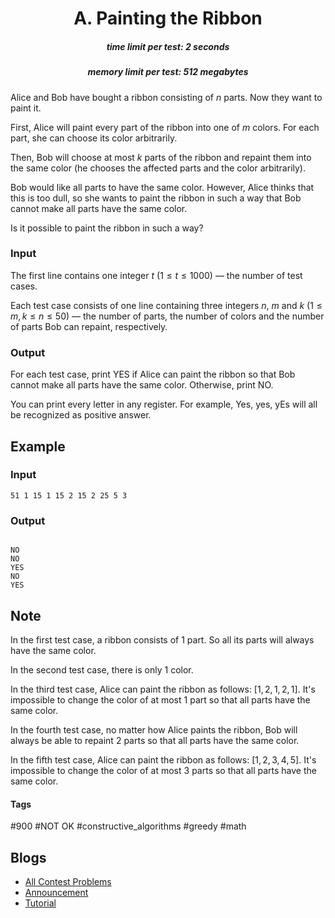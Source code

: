 <h1 style='text-align: center;'> A. Painting the Ribbon</h1>

<h5 style='text-align: center;'>time limit per test: 2 seconds</h5>
<h5 style='text-align: center;'>memory limit per test: 512 megabytes</h5>

Alice and Bob have bought a ribbon consisting of $n$ parts. Now they want to paint it.

First, Alice will paint every part of the ribbon into one of $m$ colors. For each part, she can choose its color arbitrarily.

Then, Bob will choose at most $k$ parts of the ribbon and repaint them into the same color (he chooses the affected parts and the color arbitrarily).

Bob would like all parts to have the same color. However, Alice thinks that this is too dull, so she wants to paint the ribbon in such a way that Bob cannot make all parts have the same color.

Is it possible to paint the ribbon in such a way?

### Input

The first line contains one integer $t$ ($1 \le t \le 1000$) — the number of test cases.

Each test case consists of one line containing three integers $n$, $m$ and $k$ ($1 \le m, k \le n \le 50$) — the number of parts, the number of colors and the number of parts Bob can repaint, respectively.

### Output

For each test case, print YES if Alice can paint the ribbon so that Bob cannot make all parts have the same color. Otherwise, print NO.

You can print every letter in any register. For example, Yes, yes, yEs will all be recognized as positive answer.

## Example

### Input


```text
51 1 15 1 15 2 15 2 25 5 3
```
### Output

```text

NO
NO
YES
NO
YES

```
## Note

In the first test case, a ribbon consists of $1$ part. So all its parts will always have the same color.

In the second test case, there is only $1$ color.

In the third test case, Alice can paint the ribbon as follows: $[1, 2, 1, 2, 1]$. It's impossible to change the color of at most $1$ part so that all parts have the same color.

In the fourth test case, no matter how Alice paints the ribbon, Bob will always be able to repaint $2$ parts so that all parts have the same color.

In the fifth test case, Alice can paint the ribbon as follows: $[1, 2, 3, 4, 5]$. It's impossible to change the color of at most $3$ parts so that all parts have the same color.



#### Tags 

#900 #NOT OK #constructive_algorithms #greedy #math 

## Blogs
- [All Contest Problems](../Educational_Codeforces_Round_164_(Rated_for_Div._2).md)
- [Announcement](../blogs/Announcement.md)
- [Tutorial](../blogs/Tutorial.md)
